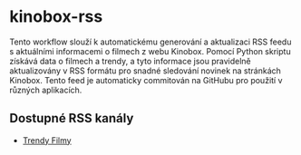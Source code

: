 # kinobox-rss
Tento workflow slouží k automatickému generování a aktualizaci RSS feedu s aktuálními informacemi o filmech z webu Kinobox. Pomocí Python skriptu získává data o filmech a trendy, a tyto informace jsou pravidelně aktualizovány v RSS formátu pro snadné sledování novinek na stránkách Kinobox. Tento feed je automaticky commitován na GitHubu pro použití v různých aplikacích.

## Dostupné RSS kanály
-  [Trendy Filmy](https://raw.githubusercontent.com/scarzxx/kinobox-rss/refs/heads/main/feed/kinobox_trendy_rss.xml)
